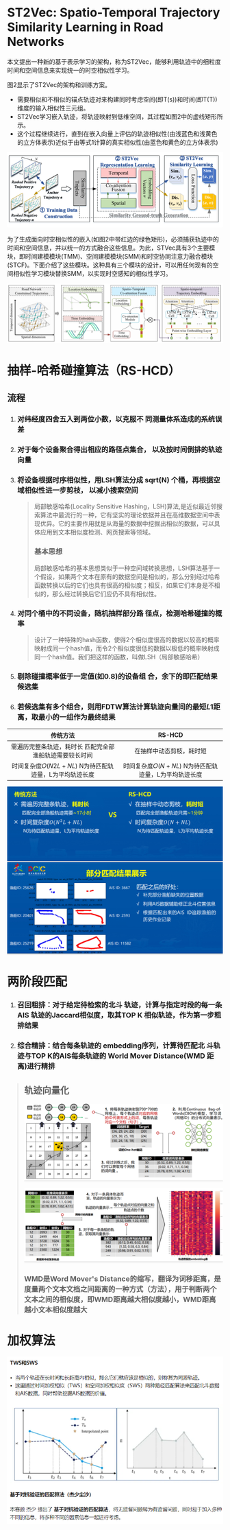 # ST2Vec: Spatio-Temporal Trajectory Similarity Learning in Road Networks

本文提出一种新的基于表示学习的架构，称为ST2Vec，能够利用轨迹中的细粒度时间和空间信息来实现统一的时空相似性学习。

图2显示了ST2Vec的架构和训练方案。

- 需要相似和不相似的锚点轨迹对来构建同时考虑空间(即T(s))和时间(即T(T))维度的输入相似性三元组。
- ST2Vec学习嵌入轨迹，将轨迹映射到低维空间，其过程如图2中的虚线矩形所示。
- 这个过程继续进行，直到在嵌入向量上评估的轨迹相似性(由浅蓝色和浅黄色的立方体表示)近似于由等式1计算的真实相似性(由蓝色和黄色的立方体表示)



![image-20221028095018166](https://github.com/cactuser-Lu/Demo01/blob/master/image-20221028095018166.png)

为了生成面向时空相似性的嵌入(如图2中带红边的绿色矩形)，必须捕获轨迹中的时间和空间信息，并以统一的方式融合这些信息。为此，STVec具有3个主要模块，即时间建模模块(TMM)、空间建模模块(SMM)和时空协同注意力融合模块(STCF)。下面介绍了这些模块。这种具有三个模块的设计，可以用任何现有的空间相似性学习模块替换SMM，以实现时空感知的相似性学习。

![image-20221028095329473](https://github.com/cactuser-Lu/Demo01/blob/master/image-20221028095329473.png)



# 抽样-哈希碰撞算法（RS-HCD）



## 流程

1. ### 对纬经度四舍五入到两位小数，以克服不 同测量体系造成的系统误差

2. ### 对于每个设备聚合得出相应的路径点集合， 以及按时间倒排的轨迹向量 

3. ### 将设备根据时序相似性，用LSH算法分成 sqrt(N) 个桶，再根据空域相似性进一步剪枝， 以减小搜索空间

   > 局部敏感哈希(Locality Sensitive Hashing，LSH)算法,是近似最近邻搜索算法中最流行的一种，它有坚实的理论依据并且在高维数据空间中表现优异。它的主要作用就是从海量的数据中挖掘出相似的数据，可以具体应用到文本相似度检测、网页搜索等领域。
   >
   > ### 基本思想
   >
   > 局部敏感哈希的基本思想类似于一种空间域转换思想，LSH算法基于一个假设，如果两个文本在原有的数据空间是相似的，那么分别经过哈希函数转换以后的它们也具有很高的相似度；相反，如果它们本身是不相似的，那么经过转换后它们应仍不具有相似性。

4. ### 对同个桶中的不同设备，随机抽样部分路 径点，检测哈希碰撞的概率 

   > 设计了一种特殊的hash函数，使得2个相似度很高的数据以较高的概率映射成同一个hash值，而令2个相似度很低的数据以极低的概率映射成同一个hash值。我们把这样的函数，叫做LSH（局部敏感哈希）

5. ### 剔除碰撞概率低于一定值(如0.8)的设备组 合，余下的即匹配结果候选集

6. ### 若候选集有多个组合，则用FDTW算法计算轨迹向量间的最短𝐿1距离，取最小的一组作为最终结果

   

|                        传统方法                         |                        RS-HCD                        |
| :-----------------------------------------------------: | :--------------------------------------------------: |
| 需遍历完整条轨迹，耗时长 匹配完全部渔船轨迹需要较长时间 |               在抽样中动态剪枝，耗时短               |
| 时间复杂度𝑂(𝑁2𝐿 + 𝑁𝐿) N为待匹配轨迹量，L为平均轨迹长度  | 时间复杂度𝑂(𝑁 + 𝑁𝐿) N为待匹配轨迹量，L为平均轨迹长度 |

![image-20221103142811548](https://github.com/cactuser-Lu/Demo01/blob/master/image-20221103142811548.png)

# 两阶段匹配

1. ### 召回粗排：对于给定待检索的北斗 轨迹，计算与指定时段的每一条AIS 轨迹的Jaccard相似度，取其TOP K 相似轨迹，作为第一步粗排结果

   

2. ### 综合精排：结合每条轨迹的 embedding序列，计算待匹配北 斗轨迹与TOP K的AIS每条轨迹的 World Mover Distance(WMD 距离)进行精排

> ## 轨迹向量化
>
> ![image-20221028102054066](https://github.com/cactuser-Lu/Demo01/blob/master/image-20221028102054066.png)
>
> ![image-20221028102120891](https://github.com/cactuser-Lu/Demo01/blob/master/image-20221028102120891.png)
>
> ### WMD是Word Mover's Distance的缩写，翻译为词移距离，是度量两个文本文档之间距离的一种方式（方法），用于判断两个文本之间的相似度，即WMD距离越大相似度越小，WMD距离越小文本相似度越大

# 加权算法



![image-20221103142955604](https://github.com/cactuser-Lu/Demo01/blob/master/image-20221103142955604.png)
